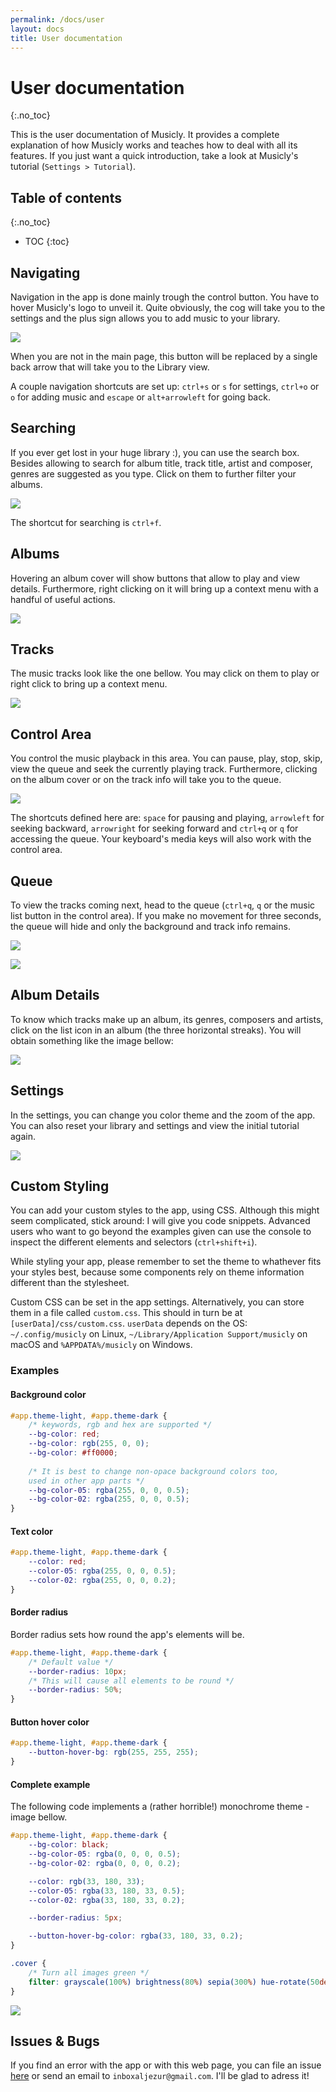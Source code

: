 ```yaml
---
permalink: /docs/user
layout: docs
title: User documentation
---
```


# User documentation
{:.no_toc}

This is the user documentation of Musicly. It provides a complete explanation of how Musicly works and teaches how to deal with all its features. If you just want a quick introduction, take a look at Musicly's tutorial (`Settings > Tutorial`).

## Table of contents
{:.no_toc}

* TOC
{:toc}

## Navigating

Navigation in the app is done mainly trough the control button. You have to hover Musicly's logo to unveil it. Quite obviously, the cog will take you to the settings and the plus sign allows you to add music to your library.

![](./images/main.png)

When you are not in the main page, this button will be replaced by a single back arrow that will take you to the Library view.

A couple navigation shortcuts are set up: `ctrl+s` or `s` for settings, `ctrl+o` or `o` for adding music and `escape` or `alt+arrowleft` for going back.

## Searching

If you ever get lost in your huge library :), you can use the search box. Besides allowing to search for album title, track title, artist and composer, genres are suggested as you type. Click on them to further filter your albums.

![](./images/search.png)

The shortcut for searching is `ctrl+f`.

## Albums

Hovering an album cover will show buttons that allow to play and view details. Furthermore, right clicking on it will bring up a context menu with a handful of useful actions.

![](./images/album.png)

## Tracks

The music tracks look like the one bellow. You may click on them to play or right click to bring up a context menu.

![](./images/track.png)

## Control Area

You control the music playback in this area. You can pause, play, stop, skip, view the queue and seek the currently playing track. Furthermore, clicking on the album cover or on the track info will take you to the queue.

![](./images/control.png)

The shortcuts defined here are: `space` for pausing and playing, `arrowleft` for seeking backward, `arrowright` for seeking forward and `ctrl+q` or `q` for accessing the queue. Your keyboard's media keys will also work with the control area.

## Queue

To view the tracks coming next, head to the queue (`ctrl+q`, `q` or the music list button in the control area). If you make no movement for three seconds, the queue will hide and only the background and track info remains.

![](./images/inactive.png)

![](./images/queue.png)

## Album Details

To know which tracks make up an album, its genres, composers and artists, click on the list icon in an album (the three horizontal streaks). You will obtain something like the image bellow:

![](./images/details.png)

## Settings

In the settings, you can change you color theme and the zoom of the app. You can also reset your library and settings and view the initial tutorial again.

![](./images/settings.png)

## Custom Styling

You can add your custom styles to the app, using CSS. Although this might seem complicated, stick around: I will give you code snippets. Advanced users who want to go beyond the examples given can use the console to inspect the different elements and selectors (`ctrl+shift+i`).

While styling your app, please remember to set the theme to whathever fits your styles best, because some components rely on theme information different than the stylesheet.

Custom CSS can be set in the app settings. Alternatively, you can store them in a file called `custom.css`. This should in turn be at `[userData]/css/custom.css`. `userData` depends on the OS: `~/.config/musicly` on Linux, `~/Library/Application Support/musicly` on macOS and `%APPDATA%/musicly` on Windows.

### Examples

#### Background color

```css
#app.theme-light, #app.theme-dark {
    /* keywords, rgb and hex are supported */
    --bg-color: red;
    --bg-color: rgb(255, 0, 0);
    --bg-color: #ff0000;
    
    /* It is best to change non-opace background colors too,
    used in other app parts */
    --bg-color-05: rgba(255, 0, 0, 0.5);
    --bg-color-02: rgba(255, 0, 0, 0.5);
}
```

#### Text color

```css
#app.theme-light, #app.theme-dark {
    --color: red;
    --color-05: rgba(255, 0, 0, 0.5);
    --color-02: rgba(255, 0, 0, 0.2);
}
```

#### Border radius

Border radius sets how round the app's elements will be.

```css
#app.theme-light, #app.theme-dark {
    /* Default value */
    --border-radius: 10px;
    /* This will cause all elements to be round */
    --border-radius: 50%;
}
```

#### Button hover color

```css
#app.theme-light, #app.theme-dark {
    --button-hover-bg: rgb(255, 255, 255);
}
```

#### Complete example

The following code implements a (rather horrible!) monochrome theme - image bellow.

```css
#app.theme-light, #app.theme-dark {
    --bg-color: black;
    --bg-color-05: rgba(0, 0, 0, 0.5);
    --bg-color-02: rgba(0, 0, 0, 0.2);

    --color: rgb(33, 180, 33);
    --color-05: rgba(33, 180, 33, 0.5);
    --color-02: rgba(33, 180, 33, 0.2);

    --border-radius: 5px;

    --button-hover-bg-color: rgba(33, 180, 33, 0.2);
}

.cover {
    /* Turn all images green */
    filter: grayscale(100%) brightness(80%) sepia(300%) hue-rotate(50deg) saturate(200%);
}
```

![](./images/monochrome.png)

## Issues & Bugs

If you find an error with the app or with this web page, you can file an issue [here](https://github.com/m7kra/Musicly/issues) or send an email to `inboxaljezur@gmail.com`. I'll be glad to adress it!